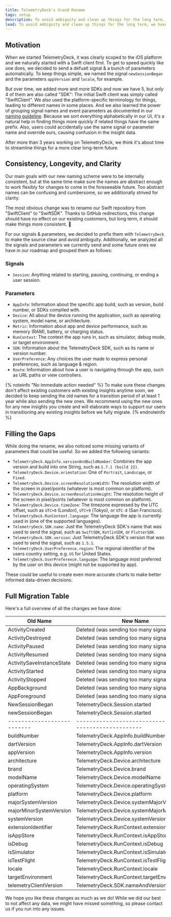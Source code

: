 ```yaml
---
title: TelemetryDeck's Grand Rename
tags: setup
description: To avoid ambiguity and clean up things for the long term, we have decided to rename quite a few things in all the TelemetryDeck SDKs. We have laid out a migration path, here's all you need to know about it.
lead: To avoid ambiguity and clean up things for the long term, we have decided to rename quite a few things in all the TelemetryDeck SDKs. We have laid out a migration path, here's all you need to know about it.
---
```


## Motivation

When we started TelemetryDeck, it was clearly scoped to the iOS platform and we naturally started with a Swift client first. To get to speed quickly like one does, we decided to send a defualt signal & a bunch of parameters automatically. To keep things simple, we named the signal `newSessionBegan` and the parameters `appVersion` and `locale`, for example.

But over time, we added more and more SDKs and now we have 5, but only 4 of them are also called "SDK": The initial Swift client was simply called "SwiftClient". We also used the platform-specific terminology for things, leading to different names in some places. And we also learned the power of grouping signal names and event parameters as documented in our [naming guideline](https://telemetrydeck.com/docs/articles/signal-type-naming/). Because we sort everything alphabetically in our UI, it's a natural help in finding things more quickly if related things have the same prefix. Also, users could accidentally use the same signal or parameter name and override ours, causing confusion in the insight data.

After more than 3 years working on TelemetryDeck, we think it's about time to streamline things for a more clear long-term future.

## Consistency, Longevity, and Clarity

Our main goals with our new naming scheme were to be internally consistent, but at the same time make sure the names are abstract enough to work flexibly for changes to come in the foreseeable future. Too abstract names can be confusing and cumbersome, so we additionally strived for clarity.

The most obvious change was to rename our Swift repository from "SwiftClient" to "SwiftSDK". Thanks to GitHub redirections, this change should have no effect on our existing customers, but long term, it should make things more consistent. 🎉

For our signals & parameters, we decided to prefix them with `TelemetryDeck` to make the source clear and avoid ambiguity. Additionally, we analyzed all the signals and parameters we currently send and some future ones we have in our roadmap and grouped them as follows:

### Signals

- `Session`: Anything related to starting, pausing, continuing, or ending a user session.

### Parameters

- `AppInfo`: Information about the specific app build, such as version, build number, or SDKs compiled with.
- `Device`: All about the device running the application, such as operating system, model name, or architecture.
- `Metric`: Information about app and device performance, such as memory (RAM), battery, or charging status.
- `RunContext`: The context the app runs in, such as simulator, debug mode, or target environment.
- `SDK`: Information about the TelemetryDeck SDK, such as its name or version number.
- `UserPreference`: Any choices the user made to express personal preferences, such as language & region.
- `Route`: Information about how a user is navigating through the app, such as URL paths or view controllers.

{% noteinfo "No immediate action needed" %}
To make sure these changes don't affect existing customers with existing insights anytime soon, we decided to keep sending the old names for a transition period of at least 1 year while also sending the new ones. We recommend using the new ones for any new insights you create and will elaborate ways to support our users in transitioning any existing insights before we fully migrate.
{% endnoteinfo %}

## Filling the Gaps

While doing the rename, we also noticed some missing variants of parameters that could be useful. So we added the following variants:

- `TelemetryDeck.AppInfo.versionAndBuildNumber`: Combines the app version and build into one String, such as `1.7.1 (build 22)`.
- `TelemetryDeck.Device.orientation`: One of `Portrait`, `Landscape`, or `Fixed`.
- `TelemetryDeck.Device.screenResolutionWidth`: The resolution width of the screen in pixel/points (whatever is most common on platform).
- `TelemetryDeck.Device.screenResolutionHeight`: The resolution height of the screen in pixel/points (whatever is most common on platform).
- `TelemetryDeck.Device.timeZone`: The timezone expressed by the UTC offset, such as `UTC+0` (London), `UTC+9` (Tokyo), or `UTC-8` (San Francisco).
- `TelemetryDeck.RunContext.language`: The language the app is currently used in (one of the supported languages).
- `TelemetryDeck.SDK.name`: Just the TelemetryDeck SDK's name that was used to send the signal, such as `SwiftSDK`, `KotlinSDK`, or `FlutterSDK`.
- `TelemetryDeck.SDK.version`: Just TelemetryDeck SDK's version that was used to send the signal, such as `1.5.1`.
- `TelemetryDeck.UserPreference.region`: The regional identifier of the users country setting, e.g. `US` for United States.
- `TelemetryDeck.UserPreference.language`: The language most preferred by the user on this device (might not be supported by app).

These could be useful to create even more accurate charts to make better informed data-driven decisions.

## Full Migration Table

Here's a full overview of all the changes we have done:

| Old Name                   | New Name                                                |
| -------------------------- | ------------------------------------------------------- |
| ActivityCreated            | Deleted (was sending too many signals)                  |
| ActivityDestroyed          | Deleted (was sending too many signals)                  |
| ActivityPaused             | Deleted (was sending too many signals)                  |
| ActivityResumed            | Deleted (was sending too many signals)                  |
| ActivitySaveInstanceState  | Deleted (was sending too many signals)                  |
| ActivityStarted            | Deleted (was sending too many signals)                  |
| ActivityStopped            | Deleted (was sending too many signals)                  |
| AppBackground              | Deleted (was sending too many signals)                  |
| AppForeground              | Deleted (was sending too many signals)                  |
| NewSessionBegan            | TelemetryDeck.Session.started                           |
| newSessionBegan            | TelemetryDeck.Session.started                           |
| -------------------------- | ------------------------------------------------------- |
| buildNumber                | TelemetryDeck.AppInfo.buildNumber                       |
| dartVersion                | TelemetryDeck.AppInfo.dartVersion                       |
| appVersion                 | TelemetryDeck.AppInfo.version                           |
| architecture               | TelemetryDeck.Device.architecture                       |
| brand                      | TelemetryDeck.Device.brand                              |
| modelName                  | TelemetryDeck.Device.modelName                          |
| operatingSystem            | TelemetryDeck.Device.operatingSystem                    |
| platform                   | TelemetryDeck.Device.platform                           |
| majorSystemVersion         | TelemetryDeck.Device.systemMajorVersion                 |
| majorMinorSystemVersion    | TelemetryDeck.Device.systemMajorMinorVersion            |
| systemVersion              | TelemetryDeck.Device.systemVersion                      |
| extensionIdentifier        | TelemetryDeck.RunContext.extensionIdentifier            |
| isAppStore                 | TelemetryDeck.RunContext.isAppStore                     |
| isDebug                    | TelemetryDeck.RunContext.isDebug                        |
| isSimulator                | TelemetryDeck.RunContext.isSimulator                    |
| isTestFlight               | TelemetryDeck.RunContext.isTestFlight                   |
| locale                     | TelemetryDeck.RunContext.locale                         |
| targetEnvironment          | TelemetryDeck.RunContext.targetEnvironment              |
| telemetryClientVersion     | TelemetryDeck.SDK.nameAndVersion                        |

We hope you like these changes as much as we do!
While we did our best to not affect any data, we might have missed something, so please contact us if you run into any issues.
